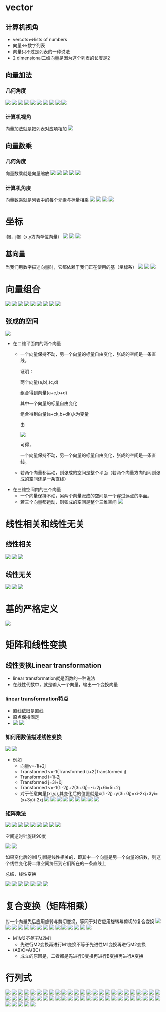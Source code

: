 # vector
## 计算机视角
* vercots<=>lists of numbers
* 向量<=>数字列表
* 向量只不过是列表的一种说法
* 2 dimensional二维向量是因为这个列表的长度是2


## 向量加法
### 几何角度
![](images/vector-addition/1.jpg)
![](images/vector-addition/2.jpg)
![](images/vector-addition/3.jpg)
![](images/vector-addition/4.jpg)
![](images/vector-addition/5.jpg)
![](images/vector-addition/6.jpg)
![](images/vector-addition/7.jpg)
![](images/vector-addition/8.jpg)
![](images/vector-addition/9.jpg)
![](images/vector-addition/10.jpg)

### 计算机视角
向量加法就是把列表对应项相加
![](images/vector-addition/11.jpg)

## 向量数乘
### 几何角度
向量数乘就是向量缩放
![](images/scalar-multipication/1.jpg)
![](images/scalar-multipication/2.jpg)
![](images/scalar-multipication/3.jpg)
![](images/scalar-multipication/4.jpg)
![](images/scalar-multipication/5.jpg)
### 计算机角度
向量数乘就是列表中的每个元素与标量相乘
![](images/scalar-multipication/6.jpg)
![](images/scalar-multipication/7.jpg)
![](images/scalar-multipication/8.jpg)
![](images/scalar-multipication/9.jpg)

# 坐标
i帽，j帽（x,y方向单位向量）
![](images/linear-combination/1.jpg)
![](images/linear-combination/2.jpg)
![](images/linear-combination/3.jpg)
## 基向量
当我们用数字描述向量时，它都依赖于我们正在使用的基（坐标系）
![](images/linear-combination/4.jpg)
![](images/linear-combination/5.jpg)
![](images/linear-combination/6.jpg)

# 向量组合
![](images/linear-combination/7.jpg)
![](images/linear-combination/8.jpg)
![](images/linear-combination/9.jpg)
![](images/linear-combination/10.jpg)
![](images/linear-combination/11.jpg)
![](images/linear-combination/12.jpg)
![](images/linear-combination/13.jpg)
![](images/linear-combination/14.jpg)
![](images/linear-combination/15.jpg)
## 张成的空间
![](images/linear-combination/16.jpg)

* 在二维平面内的两个向量
    * 一个向量保持不动，另一个向量的标量自由变化，张成的空间是一条直线。

        证明：

        两个向量(a,b),(c,d)

        组合得到向量(a+c,b+d)

        其中一个向量的标量自由变化

        组合得到向量(a+ck,b+dk),k为变量

        由

        ![](images/linear-combination/math1.gif)

        可得，

        一个向量保持不动，另一个向量的标量自由变化，张成的空间是一条直线。

    * 若两个向量都运动，则张成的空间是整个平面（若两个向量方向相同则张成的空间还是一条直线）
* 在三维空间内的三个向量
    * 一个向量保持不动，另两个向量张成的空间是一个穿过远点的平面。
    * 若三个向量都运动，则张成的空间是整个三维空间
    ![](images/linear-combination/17.jpg)

# 线性相关和线性无关
## 线性相关
![](images/linear-combination/18.jpg)
![](images/linear-combination/19.jpg)
![](images/linear-combination/20.jpg)
## 线性无关
![](images/linear-combination/21.jpg)
![](images/linear-combination/22.jpg)
![](images/linear-combination/23.jpg)
# 基的严格定义
![](images/linear-combination/24.jpg)

# 矩阵和线性变换
## 线性变换Linear transformation

* linear transformation就是函数的一种说法
* 在线性代数中，就是输入一个向量，输出一个变换向量
### linear transformation特点
* 直线依旧是直线
* 原点保持固定
* ![](images/linear-transformation/1.jpg)
![](images/linear-transformation/2.jpg)

### 如何用数值描述线性变换
![](images/linear-transformation/3.jpg)
![](images/linear-transformation/4.jpg)
* 例如
    * 向量v=-1i+2j
    * Transformed v=-1(Transformed i)+2(Transformed j)
    * Transformed i=1i-2j
    * Transformed j=3i+0j
    * Transformed v=-1(1i-2j)+2(3i+0j)=-i+2j+6i=5i+2j
    * 对于任意向量(xi,yj),其变化后的位置就是x(1i-2j)+y(3i+0j)=xi-2xj+3yi=(x+3y)i-2xj
![](images/linear-transformation/5.jpg)
![](images/linear-transformation/6.jpg)
![](images/linear-transformation/7.jpg)
![](images/linear-transformation/8.jpg)
![](images/linear-transformation/9.jpg)
![](images/linear-transformation/10.jpg)
![](images/linear-transformation/11.jpg)
![](images/linear-transformation/12.jpg)
![](images/linear-transformation/13.jpg)
### 矩阵乘法
![](images/linear-transformation/14.jpg)
![](images/linear-transformation/15.jpg)
![](images/linear-transformation/16.jpg)
![](images/linear-transformation/17.jpg)
![](images/linear-transformation/18.jpg)
![](images/linear-transformation/19.jpg)
![](images/linear-transformation/20.jpg)
![](images/linear-transformation/21.jpg)
![](images/linear-transformation/22.jpg)

空间逆时针旋转90度

![](images/linear-transformation/23.jpg)
![](images/linear-transformation/24.jpg)

如果变化后的i帽与j帽是线性相关的，即其中一个向量是另一个向量的倍数，则这个线性变化将二维空间挤压到它们所在的一条直线上

总结，线性变换

![](images/linear-transformation/25.jpg)
![](images/linear-transformation/26.jpg)
![](images/linear-transformation/27.jpg)
![](images/linear-transformation/28.jpg)
![](images/linear-transformation/29.jpg)
![](images/linear-transformation/30.jpg)
![](images/linear-transformation/31.jpg)

# 复合变换（矩阵相乘）
对一个向量先后应用旋转与剪切变换，等同于对它应用旋转与剪切的复合变换
![](images/composition/1.jpg)
![](images/composition/2.jpg)
![](images/composition/3.jpg)
![](images/composition/4.jpg)
![](images/composition/5.jpg)
![](images/composition/6.jpg)
![](images/composition/7.jpg)
![](images/composition/8.jpg)
![](images/composition/9.jpg)
![](images/composition/10.jpg)
![](images/composition/11.jpg)
![](images/composition/12.jpg)
![](images/composition/13.jpg)
![](images/composition/14.jpg)
![](images/composition/15.jpg)
* M1*M2不等于M2*M1
    * 先进行M2变换再进行M1变换不等于先进性M1变换再进行M2变换
* (AB)C=A(BC)
    * 成立的原因是，二者都是先进行C变换再进行B变换再进行A变换

# 行列式

![](images/determinant/1.jpg)
![](images/determinant/2.jpg)
![](images/determinant/3.jpg)
![](images/determinant/4.jpg)
![](images/determinant/5.jpg)
![](images/determinant/6.jpg)
![](images/determinant/7.jpg)
![](images/determinant/8.jpg)
![](images/determinant/9.jpg)
![](images/determinant/10.jpg)
![](images/determinant/11.jpg)
![](images/determinant/12.jpg)
![](images/determinant/13.jpg)
![](images/determinant/14.jpg)
![](images/determinant/15.jpg)
![](images/determinant/16.jpg)
![](images/determinant/17.jpg)
![](images/determinant/18.jpg)
![](images/determinant/19.jpg)
![](images/determinant/20.jpg)
![](images/determinant/21.jpg)
![](images/determinant/22.jpg)
![](images/determinant/23.jpg)
![](images/determinant/24.jpg)
![](images/determinant/25.jpg)
![](images/determinant/26.jpg)
![](images/determinant/27.jpg)
![](images/determinant/28.jpg)
![](images/determinant/29.jpg)
![](images/determinant/30.jpg)
![](images/determinant/31.jpg)
![](images/determinant/32.jpg)
![](images/determinant/33.jpg)
![](images/determinant/34.jpg)
![](images/determinant/35.jpg)
![](images/determinant/36.jpg)
![](images/determinant/37.jpg)
![](images/determinant/38.jpg)
![](images/determinant/39.jpg)
![](images/determinant/40.jpg)
![](images/determinant/41.jpg)
![](images/determinant/42.jpg)
![](images/determinant/43.jpg)
![](images/determinant/44.jpg)
![](images/determinant/45.jpg)
![](images/determinant/46.jpg)
![](images/determinant/47.jpg)
![](images/determinant/48.jpg)
![](images/determinant/49.jpg)
![](images/determinant/50.jpg)
![](images/determinant/51.jpg)
![](images/determinant/52.jpg)
![](images/determinant/53.jpg)
![](images/determinant/54.jpg)
![](images/determinant/55.jpg)






